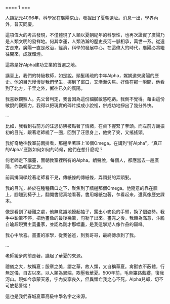 ==== 1 ===

人類紀元4096年，科學家在廣陽京山，發掘出了夏朝遺址。消息一出，學界內外，普天同慶。

這項偉大的考古發現，不僅體現了人類以夏朝紀年的科學性，也再次證實了廣陽乃是人類文明的發祥地。何其幸運，人類浩瀚的歷史長河一脈相承，萬世一系。從遠古走來，廣陽一直是政治，經濟，科學的發展中心。在這偉大的時代，廣陽必將繼往開來，成就輝煌。

這將是好Alpha建功立業的首選之地。

講臺上，我們的特級教師，如是說。頭髮稀疏的中年Alpha，娓娓道來廣陽的歷史。他的目光慢慢從我們學生，挪到了窗口，又漸漸失焦。好像在那一瞬間，他看到了北方，千里之外，嚮往已久的廣陽。

我喜歡觀察人。先父曾判定，我會因為這份細膩敏感吃虧。我倒不覺得。藉由這份敏銳的觀察力，我得以把現實的碎片揉成小說裡，併成功地掙出了幾分外快。

...

比如，我看到右前方的汪思彷彿被點著了情緒，在桌下握緊了拳頭。而左前方謝振初的目光，跟著老師繞了一圈，回到了汪思身上，他笑了笑，又搖搖頭。

我好奇地往教室前兩排看，那邊坐著班上16個Omega。在講到“好Alpha”，“真正的Alpha”應該如何如何的時候，他們在想什麼呢？

何老師走下講臺，面朝教室裡所有的Alpha。朗聲說，每個人，都應當去一趟廣陽，作為朝聖之旅。

前兩排同學趁著老師看不見，傳紙條的傳紙條，弄頭髮的弄頭髮。

我的目光，終於在種種藉口之下，聚焦到了牆邊那個Omega。他隨意的靠在牆上，腳翹到椅子上，翻開書認真地看著。書用報紙包著，乍看起來，還真像歷史課本。

像是看到了疑難之處，他無意識地撩起袖子，露出小麥色的手臂，換了個姿勢。我手中鉛筆不停，把他畫像的最後幾筆，勾勒了出來。畫完之後，我頗為滿意，斗膽自喻超現實主義畫家，並認為剛才那幅畫，是我這學期人像作品的巔峰。

我心中欣喜。畫畫的家學，從我爸爸，到我哥哥，最終傳承到了我。

...

老師緩步向前走著，講起了華夏的來源。

禮儀之大，故稱夏；服章之美，謂之華，故人類，又自稱華夏。禽獸衣不蔽體，行無定儀，自古以來，以人類為異端，欺壓我華夏。500年前，毛帝篳路藍縷，復我河山。現如今承蒙天恩，宇內安寧良久，但異類亡我之心不死，Alpha兒郎，切不可放鬆警惕！

這也是我們春城夏華高級中學名字之來源。